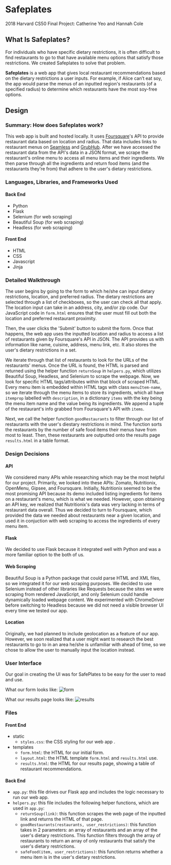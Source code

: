 # Safeplates
2018 Harvard CS50 Final Project: Catherine Yeo and Hannah Cole

## What Is Safeplates?
For individuals who have specific dietary restrictions, it is often difficult to find restaurants to go to that have available menu options that satisfy those restrictions. We created Safeplates to solve that problem.

**Safeplates** is a web app that gives local restaurant recommendations based on the dietary restrictions a user inputs. For example, if Alice can’t eat soy, the app would parse the menus of an inputted region's restaurants (of a specified radius) to determine which restaurants have the most soy-free options. 

## Design

### Summary: How does Safeplates work?
This web app is built and hosted locally. It uses [Foursquare](https://developer.foursquare.com/)'s API to provide restaurant data based on location and radius. That data includes links to restaurant menus on [Seamless](https://www.seamless.com/) and [GrubHub](https://www.grubhub.com/). After we have accessed the restaurant data from the API's data in a JSON format, we scrape the restaurant's online menu to access all menu items and their ingredients. We then parse through all the ingredients and return food items (and the restaurants they're from) that adhere to the user's dietary restrictions. 

### Languages, Libraries, and Frameworks Used

#### Back End
* Python
* Flask
* Selenium (for web scraping)
* Beautiful Soup (for web scraping)
* Headless (for web scraping)

#### Front End
* HTML
* CSS
* Javascript
* Jinja

### Detailed Walkthrough
The user begins by going to the form to which he/she can input dietary restrictions, location, and preferred radius. The dietary restrictions are selected through a list of checkboxes, so the user can check all that apply. The location input can take in an address, city, and/or zip code. Our JavaScript code in `form.html` ensures that the user must fill out both the location and preferred restaurant proximity.

Then, the user clicks the 'Submit' button to submit the form. Once that happens, the web app uses the inputted location and radius to access a list of restaurants given by Foursquare's API in JSON. The API provides us with information like name, cuisine, address, menu link, etc. It also stores the user's dietary restrictions in a set.

We iterate through that list of restaurants to look for the URLs of the restaurants' menus. Once the URL is found, the HTML is parsed and returned using the helper function `returnSoup` in `helpers.py`, which utilizes Beautiful Soup, Headless, and Selenium to scrape the webpage. Now, we look for specific HTML tags/attributes within that block of scraped HTML. Every menu item is embedded within HTML tags with class `menuItem-name`, so we iterate through the menu items to store its ingredients, which all have `itemprop` labelled with `description`, in a dictionary `items` with the key being the menu item name and the value being its ingredients. We append a tuple of the restaurant's info grabbed from Foursquare's API with `items`.

Next, we call the helper function `goodRestaurants` to filter through our list of restaurants with the user's diestary restrictions in mind. The function sorts the restaurants by the number of safe food items their menus have from most to least. Then, these restaurants are outputted onto the results page `results.html` in a table format.

### Design Decisions

#### API
We considered many APIs while researching which may be the most helpful for our project. Primarily, we looked into these APIs: Zomato, Nutritionix, OpenMenu, Gipsee, and Foursquare. Initially, Nutritionix seemed to be the most promising API because its demo included listing ingredients for items on a restaurant's menu, which is what we needed. However, upon obtaining an API key, we realized that Nutritionix's data was very lacking in terms of restaurant data overall. Thus we decided to turn to Foursquare, which provided the data we needed about restaurants near a given location, and used it in conjuction with web scraping to access the ingredients of every menu item.

#### Flask
We decided to use Flask because it integrated well with Python and was a more familiar option to the both of us.

#### Web Scraping
Beautiful Soup is a Python package that could parse HTML and XML files, so we integrated it for our web scraping purposes. We decided to use Selenium instead of other libraries like Requests because the sites we were scraping from rendered JavaScript, and only Selenium could handle dynamically loaded webpage content.  We experimented with ChromeDriver before switching to Headless because we did not need a visible browser UI every time we tested our app.

#### Location
Originally, we had planned to include geolocation as a feature of our app. However, we soon realized that a user might want to research the best restaurants to go to in an area he/she is unfamiliar with ahead of time, so we chose to allow the user to manually input the location instead.

### User Interface
Our goal in creating the UI was for SafePlates to be easy for the user to read and use.

What our form looks like:
![form](https://i.imgur.com/JTDntZO.png)

What our results page looks like:
![results](https://i.imgur.com/rlQIYLn.png)

### Files
#### Front End
* static
  * `styles.css`: the CSS styling for our web app .
* templates
  * `form.html`: the HTML for our initial form. 
  * `layout.html`: the HTML template `form.html` and `results.html` use.
  * `results.html`: the HTML for our results page, showing a table of restaurant recommendations.

#### Back End
* `app.py`: this file drives our Flask app and includes the logic necessary to run our web app.
* `helpers.py`: this file includes the following helper functions, which are used in `app.py`:
  * `returnSoup(link)`: this function scrapes the web page of the inputted link and returns the HTML of that page.
  * `goodRestaurants(restaurants, user_restrictions)`: this function takes in 2 parameters: an array of restaurants and an array of the user's dietary restrictions. This function filters through the array of restaurants to return an array of only restaurants that satisfy the user's dietary restrictions.
  * `safeFood(item, user_restrictions)`: this function returns whether a menu item is in the user's dietary restrictions.